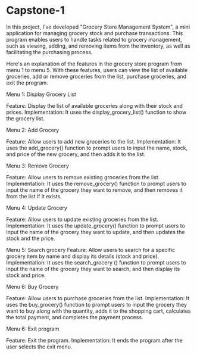 # Capstone-1

In this project, I've developed "Grocery Store Management System", a mini application for managing grocery stock and purchase transactions. This program enables users to handle tasks related to grocery management, such as viewing, adding, and removing items from the inventory, as well as facilitating the purchasing process.

Here's an explanation of the features in the grocery store program from menu 1 to menu 5. With these features, users can view the list of available groceries, add or remove groceries from the list, purchase groceries, and exit the program.

Menu 1: Display Grocery List

Feature: Display the list of available groceries along with their stock and prices.
Implementation: It uses the display_grocery_list() function to show the grocery list.

Menu 2: Add Grocery

Feature: Allow users to add new groceries to the list.
Implementation: It uses the add_grocery() function to prompt users to input the name, stock, and price of the new grocery, and then adds it to the list.

Menu 3: Remove Grocery

Feature: Allow users to remove existing groceries from the list.
Implementation: It uses the remove_grocery() function to prompt users to input the name of the grocery they want to remove, and then removes it from the list if it exists.

Menu 4: Update Grocery

Feature: Allow users to update existing groceries from the list.
Implementation: It uses the update_grocery() function to prompt users to input the name of the grocery they want to update, and then updates the stock and the price.

Menu 5: Search grocery
Feature: Allow users to search for a specific grocery item by name and display its details (stock and price). 
Implementation: It uses the search_grocery () function to prompt users to input the name of the grocery they want to search, and then display its stock and price.

Menu 6: Buy Grocery

Feature: Allow users to purchase groceries from the list.
Implementation: It uses the buy_grocery() function to prompt users to input the grocery they want to buy along with the quantity, adds it to the shopping cart, calculates the total payment, and completes the payment process.

Menu 6: Exit program

Feature: Exit the program.
Implementation: It ends the program after the user selects the exit menu.

